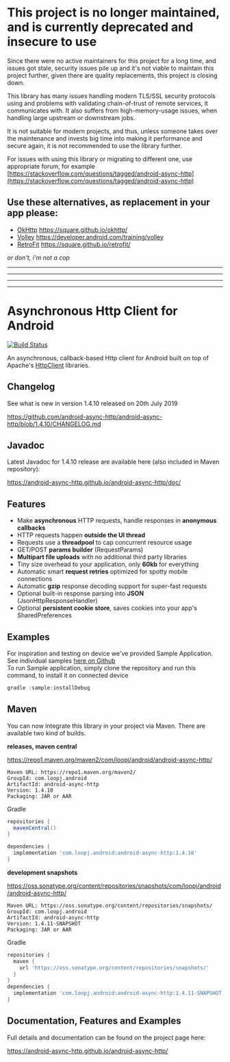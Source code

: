 # This project is no longer maintained, and is currently deprecated and insecure to use

Since there were no active maintainers for this project for a long time, and issues got stale, 
security issues pile up and it's not viable to maintain this project further, given there are 
quality replacements, this project is closing down.

This library has many issues handling modern TLS/SSL security protocols using and problems with validating 
chain-of-trust of remote services, it communicates with. It also suffers from high-memory-usage issues,
when handling large upstream or downstream jobs.

It is not suitable for modern projects, and thus, unless someone takes over the maintenance and invests big time
into making it performance and secure again, it is not recommended to use the library further.

For issues with using this library or migrating to different one, use appropriate forum, for example
[https://stackoverflow.com/questions/tagged/android-async-http](https://stackoverflow.com/questions/tagged/android-async-http)

## Use these alternatives, as replacement in your app please:

  - [OkHttp](https://square.github.io/okhttp/) https://square.github.io/okhttp/
  - [Volley](https://developer.android.com/training/volley) https://developer.android.com/training/volley
  - [RetroFit](https://square.github.io/retrofit/) https://square.github.io/retrofit/

*or don't, i'm not a cop*

---
---
---
---



Asynchronous Http Client for Android
====================================
[![Build Status](https://travis-ci.org/android-async-http/android-async-http.png?branch=master)](https://travis-ci.org/android-async-http/android-async-http)

An asynchronous, callback-based Http client for Android built on top of Apache's [HttpClient](https://hc.apache.org/httpcomponents-client-ga/) libraries.

Changelog
---------

See what is new in version 1.4.10 released on 20th July 2019

https://github.com/android-async-http/android-async-http/blob/1.4.10/CHANGELOG.md

Javadoc
-------

Latest Javadoc for 1.4.10 release are available here (also included in Maven repository):

https://android-async-http.github.io/android-async-http/doc/

Features
--------
- Make **asynchronous** HTTP requests, handle responses in **anonymous callbacks**
- HTTP requests happen **outside the UI thread**
- Requests use a **threadpool** to cap concurrent resource usage
- GET/POST **params builder** (RequestParams)
- **Multipart file uploads** with no additional third party libraries
- Tiny size overhead to your application, only **60kb** for everything
- Automatic smart **request retries** optimized for spotty mobile connections
- Automatic **gzip** response decoding support for super-fast requests
- Optional built-in response parsing into **JSON** (JsonHttpResponseHandler)
- Optional **persistent cookie store**, saves cookies into your app's SharedPreferences

Examples
--------

For inspiration and testing on device we've provided Sample Application.  
See individual samples [here on Github](https://github.com/android-async-http/android-async-http/tree/1.4.10/sample/src/main/java/com/loopj/android/http/sample)  
To run Sample application, simply clone the repository and run this command, to install it on connected device  

```java
gradle :sample:installDebug
```

Maven
-----
You can now integrate this library in your project via Maven. There are available two kind of builds.

**releases, maven central**

https://repo1.maven.org/maven2/com/loopj/android/android-async-http/
```
Maven URL: https://repo1.maven.org/maven2/
GroupId: com.loopj.android
ArtifactId: android-async-http
Version: 1.4.10
Packaging: JAR or AAR
```
Gradle
```groovy
repositories {
  mavenCentral()
}

dependencies {
  implementation 'com.loopj.android:android-async-http:1.4.10'
}
```

**development snapshots**

https://oss.sonatype.org/content/repositories/snapshots/com/loopj/android/android-async-http/
```
Maven URL: https://oss.sonatype.org/content/repositories/snapshots/
GroupId: com.loopj.android
ArtifactId: android-async-http
Version: 1.4.11-SNAPSHOT
Packaging: JAR or AAR
```
Gradle
```groovy
repositories {
  maven {
    url 'https://oss.sonatype.org/content/repositories/snapshots/'
  }
}
dependencies {
  implementation 'com.loopj.android:android-async-http:1.4.11-SNAPSHOT'
}
```

Documentation, Features and Examples
------------------------------------
Full details and documentation can be found on the project page here:

https://android-async-http.github.io/android-async-http/

